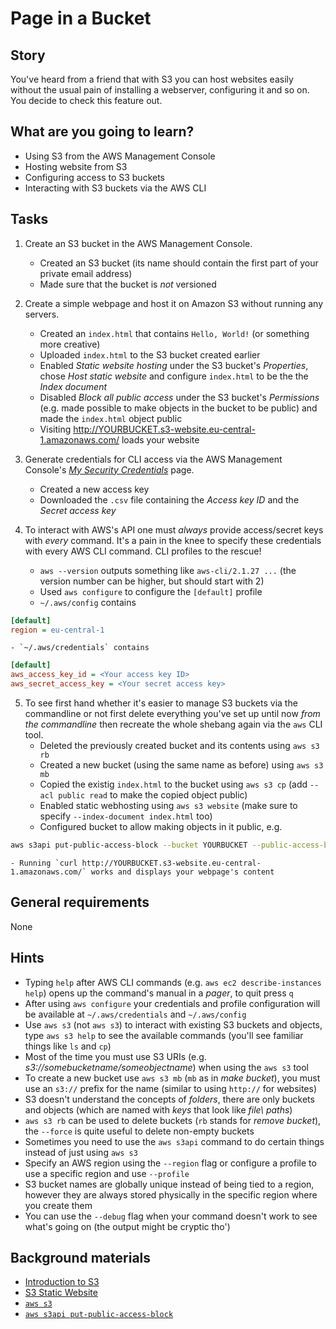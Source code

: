 # Page in a Bucket

## Story

You've heard from a friend that with S3 you can host websites easily without the usual pain of installing a webserver, configuring it and so on. You decide to check this feature out.

## What are you going to learn?

* Using S3 from the AWS Management Console
* Hosting website from S3
* Configuring access to S3 buckets
* Interacting with S3 buckets via the AWS CLI

## Tasks

1. Create an S3 bucket in the AWS Management Console.
    - Created an S3 bucket (its name should contain the first part of your private email address)
    - Made sure that the bucket is _not_ versioned

2. Create a simple webpage and host it on Amazon S3 without running any servers.
    - Created an `index.html` that contains `Hello, World!` (or something more creative)
    - Uploaded `index.html` to the S3 bucket created earlier
    - Enabled _Static website hosting_ under the S3 bucket's _Properties_, chose _Host static website_ and configure `index.html` to be the the _Index document_
    - Disabled _Block all public access_ under the S3 bucket's _Permissions_ (e.g. made possible to make objects in the bucket to be public) and made the `index.html` object public
    - Visiting http://YOURBUCKET.s3-website.eu-central-1.amazonaws.com/ loads your website

3. Generate credentials for CLI access via the AWS Management Console's [_My Security Credentials_](https://console.aws.amazon.com/iam/home#/security_credentials) page.
    - Created a new access key
    - Downloaded the `.csv` file containing the _Access key ID_ and the _Secret access key_

4. To interact with AWS's API one must _always_ provide access/secret keys with _every_ command. It's a pain in the knee to specify these credentials with every AWS CLI command. CLI profiles to the rescue!
    - `aws --version` outputs something like `aws-cli/2.1.27 ...` (the version number can be higher, but should start with 2)
    - Used `aws configure` to configure the `[default]` profile
    - `~/.aws/config` contains

```ini
[default]
region = eu-central-1
```
    - `~/.aws/credentials` contains

```ini
[default]
aws_access_key_id = <Your access key ID>
aws_secret_access_key = <Your secret access key>
```

5. To see first hand whether it's easier to manage S3 buckets via the commandline or not first delete everything you've set up until now _from the commandline_ then recreate the whole shebang again via the `aws` CLI tool.
    - Deleted the previously created bucket and its contents using `aws s3 rb`
    - Created a new bucket (using the same name as before) using `aws s3 mb`
    - Copied the existig `index.html` to the bucket using `aws s3 cp` (add `--acl public read` to make the copied object public)
    - Enabled static webhosting using `aws s3 website` (make sure to specify `--index-document index.html` too)
    - Configured bucket to allow making objects in it public, e.g.

```sh
aws s3api put-public-access-block --bucket YOURBUCKET --public-access-block-configuration BlockPublicAcls=false,IgnorePublicAcls=false,BlockPublicPolicy=false,RestrictPublicBuckets=false
```
    - Running `curl http://YOURBUCKET.s3-website.eu-central-1.amazonaws.com/` works and displays your webpage's content

## General requirements

None

## Hints

- Typing `help` after AWS CLI commands (e.g. `aws ec2 describe-instances help`) opens up the command's manual in a _pager_, to quit press `q`
- After using `aws configure` your credentials and profile configuration will be available at `~/.aws/credentials` and `~/.aws/config`
- Use `aws s3` (not `aws s3`) to interact with existing S3 buckets and objects, type `aws s3 help` to see the available commands (you'll see familiar things like `ls` and `cp`)
- Most of the time you must use S3 URIs (e.g. _s3://somebucketname/someobjectname_) when using the `aws s3` tool
- To create a new bucket use `aws s3 mb` (`mb` as in _make bucket_), you must use an `s3://` prefix for the name (similar to using `http://` for websites)
- S3 doesn't understand the concepts of _folders_, there are only buckets and objects (which are named with _keys_ that look like _file\ paths_)
- `aws s3 rb` can be used to delete buckets (`rb` stands for _remove bucket_), the `--force` is quite useful to delete non-empty buckets
- Sometimes you need to use the `aws s3api` command to do certain things instead of just using `aws s3`
- Specify an AWS region using the `--region` flag or configure a profile to use a specific region and use `--profile`
- S3 bucket names are globally unique instead of being tied to a region, however they are always stored physically in the specific region where you create them
- You can use the `--debug` flag when your command doesn't work to see what's going on (the output might be cryptic tho')

## Background materials

* [Introduction to S3](project/curriculum/materials/tutorials/introduction-to-aws-s3.md)
* [S3 Static Website](https://docs.aws.amazon.com/AmazonS3/latest/userguide/HostingWebsiteOnS3Setup.html)
* [`aws s3`](https://awscli.amazonaws.com/v2/documentation/api/latest/reference/s3/index.html)
* [`aws s3api put-public-access-block`](https://awscli.amazonaws.com/v2/documentation/api/latest/reference/s3api/put-public-access-block.html)
